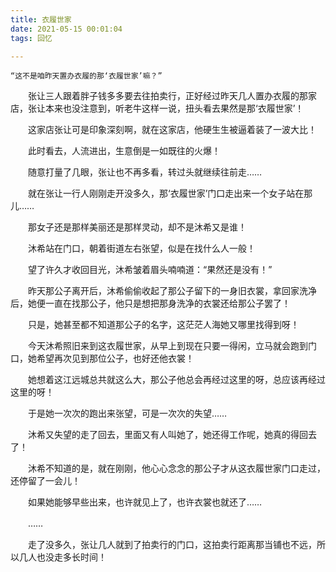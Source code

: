 ```yaml
---
title: 衣履世家
date: 2021-05-15 00:01:04
tags: 回忆

---
```

    “这不是咱昨天置办衣履的那‘衣履世家’嘛？”

　　张让三人跟着胖子钱多多要去往拍卖行，正好经过昨天几人置办衣履的那家店，张让本来也没注意到，听老牛这样一说，扭头看去果然是那‘衣履世家’！

　　这家店张让可是印象深刻啊，就在这家店，他硬生生被逼着装了一波大比！

　　此时看去，人流进出，生意倒是一如既往的火爆！

　　随意打量了几眼，张让也不再多看，转过头就继续往前走……

　　就在张让一行人刚刚走开没多久，那‘衣履世家’门口走出来一个女子站在那儿……

　　那女子还是那样美丽还是那样灵动，却不是沐希又是谁！

　　沐希站在门口，朝着街道左右张望，似是在找什么人一般！

　　望了许久才收回目光，沐希皱着眉头喃喃道：“果然还是没有！”

　　昨天那公子离开后，沐希偷偷收起了那公子留下的一身旧衣裳，拿回家洗净后，她便一直在找那公子，他只是想把那身洗净的衣裳还给那公子罢了！

　　只是，她甚至都不知道那公子的名字，这茫茫人海她又哪里找得到呀！

　　今天沐希照旧来到这衣履世家，从早上到现在只要一得闲，立马就会跑到门口，她希望再次见到那位公子，也好还他衣裳！

　　她想着这江远城总共就这么大，那公子他总会再经过这里的呀，总应该再经过这里的呀！

　　于是她一次次的跑出来张望，可是一次次的失望……

　　沐希又失望的走了回去，里面又有人叫她了，她还得工作呢，她真的得回去了！

　　沐希不知道的是，就在刚刚，他心心念念的那公子才从这衣履世家门口走过，还停留了一会儿！

　　如果她能够早些出来，也许就见上了，也许衣裳也就还了……

　　……

　　走了没多久，张让几人就到了拍卖行的门口，这拍卖行距离那当铺也不远，所以几人也没走多长时间！